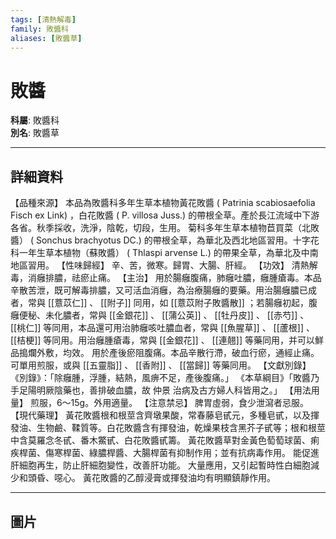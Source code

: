 ```yaml
---
tags: [清熱解毒]
family: 敗醬科
aliases: [敗醬草]
---
```


# 敗醬

**科屬**: 敗醬科  
**別名**: 敗醬草  

---

## 詳細資料
【品種來源】
本品為敗醬科多年生草本植物黃花敗醬 (
Patrinia scabiosaefolia
Fisch ex Link) ，白花敗醬 (
P. villosa
Juss.) 的帶根全草。產於長江流域中下游各省。秋季採收，洗淨，陰乾，切段，生用。
菊科多年生草本植物苣買菜（北敗醬） (
Sonchus brachyotus
DC.) 的帶根全草，為華北及西北地區習用。十字花科一年生草本植物（蘇敗醬） (
Thlaspi arvense
L.) 的帶果全草，為華北及中南地區習用。
【性味歸經】
辛、苦，微寒。歸胃、大腸、肝經。
【功效】
清熱解毒，消癰排膿，祛瘀止痛。
【主治】
用於腸癰腹痛，肺癰吐膿，癰腫瘡毒。本品辛散苦泄，既可解毒排膿，又可活血消癰，為治療腸癰的要藥。用治腸癰膿已成者，常與 [[薏苡仁]] 、 [[附子]] 同用，如 [[薏苡附子敗醬散]] ；若腸癰初起，腹癰便秘、未化膿者，常與 [[金銀花]] 、 [[蒲公英]] 、 [[牡丹皮]] 、 [[赤芍]] 、 [[桃仁]] 等同用，本品還可用治肺癰咳吐膿血者，常與 [[魚腥草]] 、 [[蘆根]] 、 [[桔梗]] 等同用。用治癰腫瘡毒，常與 [[金銀花]] 、 [[連翹]] 等藥同用，并可以鮮品搗爛外敷，均效。
用於產後瘀阻腹痛。本品辛散行滯，破血行瘀，通經止痛。可單用煎服，或與 [[五靈脂]] 、 [[香附]] 、 [[當歸]] 等藥同用。
【文獻別錄】
《別錄》：「除癰腫，浮腫，結熱，風痹不足，產後腹痛。」
《本草綱目》「敗醬乃手足陽明厥陰藥也，善排破血膿，故
仲景
治病及古方婦人科皆用之。」
【用法用量】
煎服，6～15g。外用適量。
【注意禁忌】
脾胃虛弱，食少泄瀉者忌服。
【現代藥理】
黃花敗醬根和根莖含齊墩果酸，常春藤皂甙元，多種皂甙，以及揮發油、生物鹼、鞣質等。白花敗醬含有揮發油，乾燥果枝含黑芥子甙等；根和根莖中含莫羅念冬甙、番木鱉甙、白花敗醬甙籌。
黃花敗醬草對金黃色萄萄球菌、痢疾桿菌、傷寒桿菌、綠膿桿醬、大腸桿菌有抑制作用；並有抗病毒作用。
能促進肝細胞再生，防止肝細胞變性，改善肝功能。
大量應用，又引起暫時性白細胞減少和頭昏、噁心。
黃花敗醬的乙醇浸膏或揮發油均有明顯鎮靜作用。

---

## 圖片

